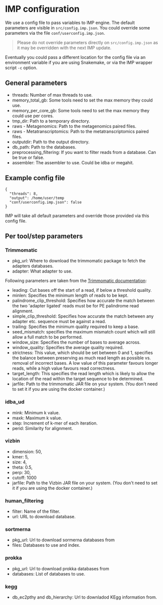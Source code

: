 # IMP configuration
We use a config file to pass variables to IMP engine.
The default parameters are visible in `src/config.imp.json`.
You could override some parameters via the file `conf/userconfig.imp.json`.

> Please do not override parameters directly on `src/config.imp.json` as it may be overridden with the next IMP update.

Eventually you could pass a different location for the config file via an environment variable
if you are using Snakemake, or via the IMP wrapper script `-c` option.


## General parameters

* threads: Number of max threads to use.
* memory_total_gb: Some tools need to set the max memory they could use.
* memory_per_core_gb: Some tools need to set the max memory they could use per cores.
* tmp_dir: Path to a temporary directory.
* raws - Metagenomics: Path to the metagenomics paired files.
* raws - Metatranscriptomics: Path to the metatranscriptomics paired files.
* outputdir: Path to the output directory.
* db_path: Path to the databases.
* preprocessing_filtering: If you want to filter reads from a database. Can be true or false.
* assembler: The assembler to use. Could be idba or megahit.


## Example config file

    {
      "threads": 8,
      "output": /home/user/temp
      "conf/userconfig.imp.json": false
    }

IMP will take all default parameters and override those provided via this config file.


## Per tool/step parameters


### Trimmomatic

* pkg_url: Where to download the trimmomatic package to fetch the adapters databases.
* adapter: What adapter to use.

Following parameters are taken from the [Trimmomatic documentation](http://www.usadellab.org/cms/uploads/supplementary/Trimmomatic/TrimmomaticManual_V0.32.pdf):
* leading: Cut bases off the start of a read, if below a threshold quality.
* minlen: Specifies the minimum length of reads to be kept.
* palindrome_clip_threshold: Specifies how accurate the match between the two 'adapter ligated' reads must be for PE palindrome read alignment.
* simple_clip_threshold: Specifies how accurate the match between any adapter etc. sequence must be against a read.
* trailing: Specifies the minimum quality required to keep a base.
* seed_mismatch: specifies the maximum mismatch count which will still allow a full match to be performed.
* window_size: Specifies the number of bases to average across.
* window_quality: Specifies the average quality required.
* strictness: This value, which should be set between 0 and 1, specifies the
balance between preserving as much read length as possible vs. removal of incorrect
bases. A low value of this parameter favours longer reads, while a high value favours read correctness.
* target_length: This specifies the read length which is likely to allow the location of the read within the target sequence to be determined.
* jarfile: Path to the trimmomatic JAR file on your system. (You don't need to set it if you are using the docker container.)


### idba_ud
* mink: Minimum k value.
* maxk: Maximum k value.
* step: Increment of k-mer of each iteration.
* perid: Similarity for alignment.

### vizbin
* dimension: 50,
* kmer: 5,
* size: 4,
* theta: 0.5,
* perp: 30,
* cutoff: 1000
* jarfile: Path to the Vizbin JAR file on your system. (You don't need to set it if you are using the docker container.)


### human_filtering
* filter: Name of the filter.
* url: URL to download database.

### sortmerna
* pkg_url: Url to download sormerna databases from
* files: Databases to use and index.

### prokka
* pkg_url: Url to download prokka databases from
* databases: List of databases to use.


### kegg
* db_ec2pthy and  db_hierarchy: Url to downladod KEgg information from.
